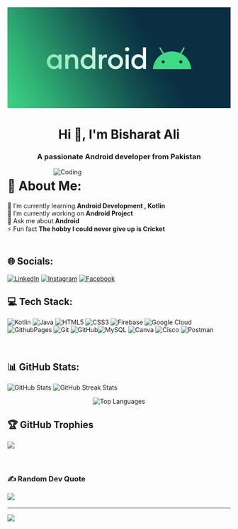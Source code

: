 <div align="center">
    <img src="https://raw.githubusercontent.com/engineer-bisharat-ali/Assets/main/android-developer7.jpg" alt="logo">
</div>


<h1 align="center">Hi 👋, I'm Bisharat Ali</h1>
<h3 align="center">A passionate Android developer from Pakistan</h3> 

<img align="right" alt="Coding" width="400" src="https://cdn.dribbble.com/users/1059583/screenshots/4171367/coding-freak.gif">

# 💫 About Me: 
🌱 I’m currently learning **Android Development , Kotlin** <br>🔭 I’m currently working on **Android Project** <br>💬 Ask me about **Android** <br>⚡ Fun fact **The hobby I could never give up is Cricket**
<br>
<br>

## 🌐 Socials:
[![LinkedIn](https://img.shields.io/badge/LinkedIn-%230077B5.svg?logo=linkedin&logoColor=white)](https://linkedin.com/in/https://www.linkedin.com/in/bisharat-ali/)  [![Instagram](https://img.shields.io/badge/Instagram-%23E4405F.svg?logo=Instagram&logoColor=white)](https://instagram.com/https://www.instagram.com/bisharat__ali_/) 
 [![Facebook](https://img.shields.io/badge/Facebook-%231877F2.svg?logo=Facebook&logoColor=white)](https://facebook.com/https://www.facebook.com/profile.php?id=100014060622443)
 <br>
 
## 💻 Tech Stack:
 ![Kotlin](https://img.shields.io/badge/kotlin-%237F52FF.svg?style=for-the-badge&logo=kotlin&logoColor=white) ![Java](https://img.shields.io/badge/java-%23ED8B00.svg?style=for-the-badge&logo=openjdk&logoColor=white)  ![HTML5](https://img.shields.io/badge/html5-%23E34F26.svg?style=for-the-badge&logo=html5&logoColor=white) ![CSS3](https://img.shields.io/badge/css3-%231572B6.svg?style=for-the-badge&logo=css3&logoColor=white) ![Firebase](https://img.shields.io/badge/firebase-a08021?style=for-the-badge&logo=firebase&logoColor=ffcd34)  ![Google Cloud](https://img.shields.io/badge/GoogleCloud-%234285F4.svg?style=for-the-badge&logo=google-cloud&logoColor=white) ![GithubPages](https://img.shields.io/badge/github%20pages-121013?style=for-the-badge&logo=github&logoColor=white) ![Git](https://img.shields.io/badge/git-%23F05033.svg?style=for-the-badge&logo=git&logoColor=white) ![GitHub](https://img.shields.io/badge/github-%23121011.svg?style=for-the-badge&logo=github&logoColor=white)![MySQL](https://img.shields.io/badge/mysql-4479A1.svg?style=for-the-badge&logo=mysql&logoColor=white) ![Canva](https://img.shields.io/badge/Canva-%2300C4CC.svg?style=for-the-badge&logo=Canva&logoColor=white)  ![Cisco](https://img.shields.io/badge/cisco-%23049fd9.svg?style=for-the-badge&logo=cisco&logoColor=black) ![Postman](https://img.shields.io/badge/Postman-FF6C37?style=for-the-badge&logo=postman&logoColor=white)

 <br>
 
## 📊 GitHub Stats:
![GitHub Stats](https://github-readme-stats.vercel.app/api?username=engineer-bisharat-ali&theme=solarized-light&hide_border=false&include_all_commits=false&count_private=false)
![GitHub Streak Stats](https://github-readme-streak-stats.herokuapp.com/?user=engineer-bisharat-ali&theme=solarized-light&hide_border=false)

<p align="center">
    <img src="https://github-readme-stats.vercel.app/api/top-langs/?username=engineer-bisharat-ali&theme=solarized-light&hide_border=false&include_all_commits=false&count_private=false&layout=compact" alt="Top Languages" style="width: 40%;">
</p>


## 🏆 GitHub Trophies
![](https://github-profile-trophy.vercel.app/?username=engineer-bisharat-ali&theme=oldie&no-frame=false&no-bg=false&margin-w=4)

<br>

### ✍️ Random Dev Quote
![](https://quotes-github-readme.vercel.app/api?type=horizontal&theme=light)

---
[![](https://visitcount.itsvg.in/api?id=engineer-bisharat-ali&icon=0&color=0)](https://visitcount.itsvg.in)

<!-- Proudly created with GPRM ( https://gprm.itsvg.in ) -->
